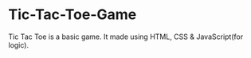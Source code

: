 # Tic-Tac-Toe-Game
Tic Tac Toe is a basic game. It made using HTML, CSS &amp; JavaScript(for logic). 

